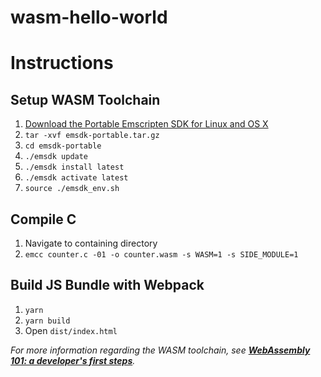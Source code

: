# wasm-hello-world

# Instructions

## Setup WASM Toolchain

1. [Download the Portable Emscripten SDK for Linux and OS X](https://s3.amazonaws.com/mozilla-games/emscripten/releases/emsdk-portable.tar.gz)
2. `tar -xvf emsdk-portable.tar.gz`
3. `cd emsdk-portable`
4. `./emsdk update`
5. `./emsdk install latest`
6. `./emsdk activate latest`
7. `source ./emsdk_env.sh`

## Compile C

1. Navigate to containing directory
2. `emcc counter.c -01 -o counter.wasm -s WASM=1 -s SIDE_MODULE=1`

## Build JS Bundle with Webpack

1. `yarn`
2. `yarn build`
3. Open `dist/index.html`

*For more information regarding the WASM toolchain, see [**WebAssembly 101: a developer's first steps**](http://blog.openbloc.fr/webassembly-first-steps/).*
